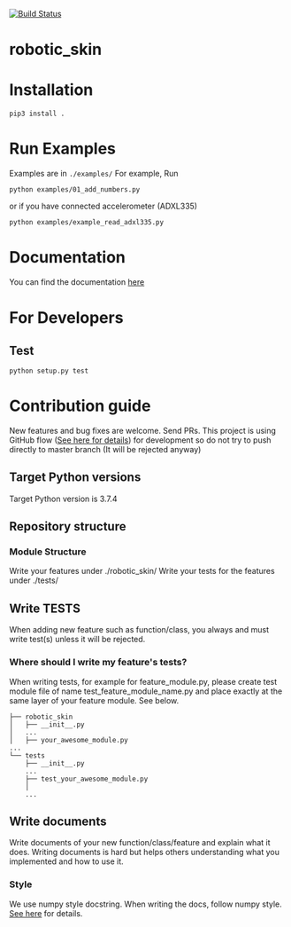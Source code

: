 [![Build Status](https://travis-ci.com/HIRO-group/robotic_skin.svg?token=UPeNZfpEiF2sCZduAo4d&branch=master)](https://travis-ci.com/HIRO-group/robotic_skin)

# robotic_skin

# Installation
```
pip3 install .
```


# Run Examples
Examples are in `./examples/`
For example, Run
```
python examples/01_add_numbers.py
```

or if you have connected accelerometer (ADXL335)
```
python examples/example_read_adxl335.py
```


# Documentation
You can find the documentation [here](http://hiro-group.ronc.one/robotic_skin/)

# For Developers
## Test
```
python setup.py test
```

# Contribution guide
New features and bug fixes are welcome. Send PRs.
This project is using GitHub flow ([See here for details](https://guides.github.com/introduction/flow/)) for development so do not try to push directly to master branch (It will be rejected anyway)

## Target Python versions
Target Python version is 3.7.4

## Repository structure
### Module Structure
Write your features under ./robotic_skin/
Write your tests for the features under ./tests/


## Write TESTS 
When adding new feature such as function/class, you always and must write test(s) unless it will be rejected.

### Where should I write my feature's tests?
When writing tests, for example for feature_module.py, please create test module file of name test_feature_module_name.py and place exactly at the same layer of your feature module.
See below. <br>

```
├── robotic_skin 
│   ├── __init__.py
│   ...
│   ├── your_awesome_module.py
...
└── tests
    ├── __init__.py
    ...
    ├── test_your_awesome_module.py
    │
    ...
```

## Write documents
Write documents of your new function/class/feature and explain what it does.
Writing documents is hard but helps others understanding what you implemented and how to use it.

### Style
We use numpy style docstring. When writing the docs, follow numpy style.
[See here](https://numpydoc.readthedocs.io/en/latest/) for details. 
